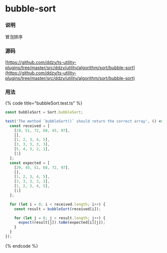 # bubble-sort

### 说明

冒泡排序

### 源码

[https://github.com/ddzy/ts-utility-plugins/tree/master/src/ddzy/utility/algorithm/sort/bubble-sort](https://github.com/ddzy/ts-utility-plugins/tree/master/src/ddzy/utility/algorithm/sort/bubble-sort)

### 用法

{% code title="bubbleSort.test.ts" %}
```typescript
const bubbleSort = Sort.bubbleSort;

test('The method `bubbleSort()` should return the correct array', () => {
  const received = [
    [29, 51, 72, 68, 45, 97],
    [],
    [1, 2, 3, 4, 5],
    [3, 3, 3, 3, 3],
    [5, 4, 3, 2, 1],
    [1]
  ];
  const expected = [
    [29, 45, 51, 68, 72, 97],
    [],
    [1, 2, 3, 4, 5],
    [3, 3, 3, 3, 3],
    [1, 2, 3, 4, 5],
    [1]
  ];

  for (let i = 0; i < received.length; i++) {
    const result = bubbleSort(received[i]);

    for (let j = 0; j < result.length; j++) {
      expect(result[j]).toBe(expected[i][j]);
    }
  }
});
```
{% endcode %}

